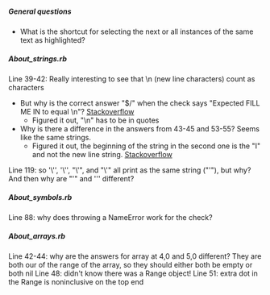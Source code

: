 ##### General questions
- What is the shortcut for selecting the next or all instances of the same text as highlighted?

##### About_strings.rb
Line 39-42: Really interesting to see that \n (new line characters) count as characters
- But why is the correct answer "$/" when the check says "Expected FILL ME IN to equal \n"? [Stackoverflow](https://stackoverflow.com/questions/6323274/why-does-n-not-work-and-what-does-mean)
    - Figured it out, "\n" has to be in quotes
- Why is there a difference in the answers from 43-45 and 53-55? Seems like the same strings. 
    - Figured it out, the beginning of the string in the second one is the "I" and not the new line string. [Stackoverflow](https://stackoverflow.com/questions/14893722/why-is-the-inline-string-block-in-ruby-named-eos)

Line 119: so '\\\'', '\\'', "\\\'", and "\\'" all print as the same string ("\'"), but why? And then why are "\'" and '\'' different? 

##### About_symbols.rb
Line 88: why does throwing a NameError work for the check?

##### About_arrays.rb
Line 42-44: why are the answers for array at 4,0 and 5,0 different? They are both our of the range of the array, so they should either both be empty or both nil
Line 48: didn't know there was a Range object!
Line 51: extra dot in the Range is noninclusive on the top end
